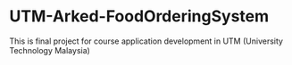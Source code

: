 # UTM-Arked-FoodOrderingSystem
This is final project for course application development in UTM (University Technology Malaysia)
